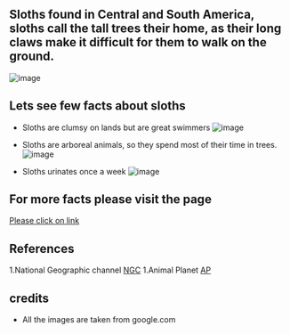 

## Sloths found in Central and South America, sloths call the tall trees their home, as their long claws make it difficult for them to walk on the ground.

![image](https://c402277.ssl.cf1.rackcdn.com/photos/6526/images/hero_small/sloth_%28c%29_Jorge_Salas_International_Expeditions.JPG?1394634201)

## Lets see few facts about sloths

- Sloths are clumsy on lands but are great swimmers
![image](https://assets3.thrillist.com/v1/image/2557716/size/tmg-article_tall;jpeg_quality=20.jpg)

- Sloths are arboreal animals, so they spend most of their time in trees.
![image](https://media.mnn.com/assets/images/2017/01/Sloth-Hanging-Tree-Branch.jpg.638x0_q80_crop-smart.jpg)

- Sloths urinates once a week
![image](https://i.pinimg.com/originals/73/53/6f/73536f6de9685ba63c4b3b93e1a59b5b.jpg)

## For more facts please visit the page 
[Please click on link](https://www.globalanimal.org/2014/06/17/15-surprising-sloth-facts/118906/)

## References
1.National Geographic channel [NGC](https://www.nationalgeographic.com/animals/mammals/group/three-toed-sloths/)
1.Animal Planet [AP](https://www.animalplanet.com/)

## credits
- All the images are taken from google.com
